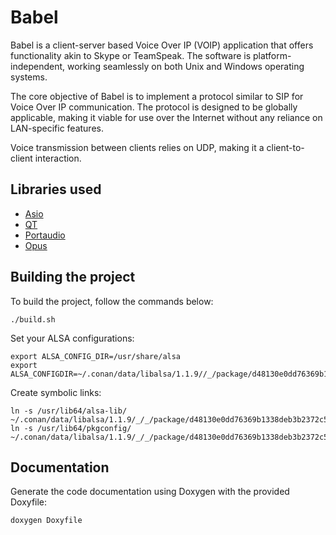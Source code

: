 # Babel

Babel is a client-server based Voice Over IP (VOIP) application that offers functionality akin to Skype or TeamSpeak. The software is platform-independent, working seamlessly on both Unix and Windows operating systems.

The core objective of Babel is to implement a protocol similar to SIP for Voice Over IP communication. The protocol is designed to be globally applicable, making it viable for use over the Internet without any reliance on LAN-specific features.

Voice transmission between clients relies on UDP, making it a client-to-client interaction.

## Libraries used
- [Asio](https://www.boost.org/doc/libs/1_83_0/doc/html/boost_asio.html)
- [QT](https://www.qt.io/product/framework?utm_term=c%2B%2B%20development%20software&utm_campaign=Development,+Framework+%26+Tools+%7C+TOFU&utm_source=adwords&utm_medium=ppc&hsa_acc=7519109677&hsa_net=adwords&hsa_cam=20181436461&hsa_ad=667272431694&hsa_kw=c%2B%2B%20development%20software&hsa_grp=152465491107&hsa_mt=p&hsa_ver=3&hsa_src=g&hsa_tgt=kwd-814187963930&gad=1&gclid=CjwKCAjwr_CnBhA0EiwAci5siv-GczRz3dB1ryv3ejQPuE82lPeXPtYrtYgWn3KM40xlcLuUFKYVKhoCWlQQAvD_BwE)
- [Portaudio](https://www.portaudio.com/)
- [Opus](https://opus-codec.org/)

## Building the project
To build the project, follow the commands below:

```
./build.sh
```
Set your ALSA configurations:
```
export ALSA_CONFIG_DIR=/usr/share/alsa
export ALSA_CONFIGDIR=~/.conan/data/libalsa/1.1.9//_/package/d48130e0dd76369b1338deb3b2372c5a649f9f2d/res/alsa
```
Create symbolic links:
```
ln -s /usr/lib64/alsa-lib/ ~/.conan/data/libalsa/1.1.9/_/_/package/d48130e0dd76369b1338deb3b2372c5a649f9f2d/lib/
ln -s /usr/lib64/pkgconfig/ ~/.conan/data/libalsa/1.1.9/_/_/package/d48130e0dd76369b1338deb3b2372c5a649f9f2d/lib/
```

## Documentation

Generate the code documentation using Doxygen with the provided Doxyfile:
```
doxygen Doxyfile
```

